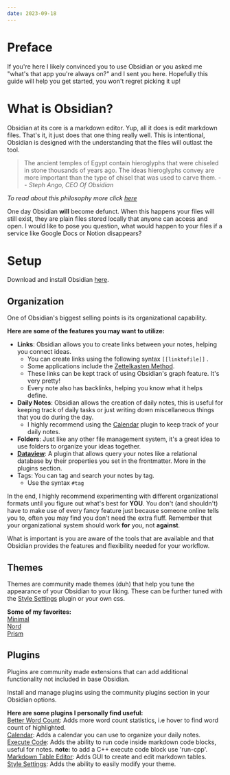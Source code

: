 ```yaml
---
date: 2023-09-18
---
```

# Preface

If you're here I likely convinced you to use Obsidian or you asked me "what's that app you're always on?" and I sent you here. Hopefully this guide will help you get started, you won't regret picking it up!

# What is Obsidian?

Obsidian at its core is a markdown editor. Yup, all it does is edit markdown files. That's it, it just does that one thing really well. This is intentional, Obsidian is designed with the understanding that the files will outlast the tool.

> The ancient temples of Egypt contain hieroglyphs that were chiseled in stone thousands of years ago. The ideas hieroglyphs convey are more important than the type of chisel that was used to carve them.
> *-- Steph Ango, CEO Of Obsidian*

*To read about this philosophy more click [here](https://stephango.com/file-over-app)*

One day Obsidian **will** become defunct. When this happens your files will still exist, they are plain files stored locally that anyone can access and open. I would like to pose you question, what would happen to your files if a service like Google Docs or Notion disappears?
# Setup
Download and install Obsidian [here](https://obsidian.md/). 

## Organization
One of Obsidian's biggest selling points is its organizational capability. 

**Here are some of the features you may want to utilize:**
- **Links**: Obsidian allows you to create links between your notes, helping you connect ideas.
	 - You can create links using the following syntax `[[linktofile]]` . 
	 - Some applications include the [Zettelkasten Method](https://zettelkasten.de/posts/overview/).
	- These links can be kept track of using Obsidian's graph feature. It's very pretty!
	- Every note also has backlinks, helping you know what it helps define.
- **Daily Notes**: Obsidian allows the creation of daily notes, this is useful for keeping track of daily tasks or just writing down miscellaneous things that you do during the day. 
	- I highly recommend using the [Calendar](https://github.com/liamcain/obsidian-calendar-plugin) plugin to keep track  of your daily notes.
- **Folders**: Just like any other file management system, it's a great idea to use folders to organize your ideas together.
- **[Dataview](https://github.com/blacksmithgu/obsidian-dataview)**: A plugin that allows query your notes like a relational database by their properties you set in the frontmatter. More in the plugins section.
- Tags: You can tag and search your notes by tag.
	- Use the syntax `#tag`

In the end, I highly recommend experimenting with different organizational formats until you figure out what's best for **YOU**. You don't (and shouldn't) have to make use of every fancy feature just because someone online tells you to, often you may find you don't need the extra fluff. Remember that your organizational system should work **for** you, not **against**. 

What is important is you are aware of the tools that are available and that Obsidian provides the features and flexibility needed for your workflow.
## Themes
Themes are community made themes (duh) that help you tune the appearance of your Obsidian to your liking. These can be further tuned with the [Style Settings](https://github.com/mgmeyers/obsidian-style-settings) plugin or your own css.

**Some of my favorites:** \
[Minimal](https://github.com/pages-themes/minimal) \
[Nord](https://github.com/insanum/obsidian_nord) \
[Prism](https://github.com/damiankorcz/Prism-Theme) 
## Plugins
Plugins are community made extensions that can add additional functionality not included in base Obsidian. 

Install and manage plugins using the community plugins section in your Obsidian options.

**Here are some plugins I personally find useful:** \
[Better Word Count](https://github.com/lukeleppan/better-word-count): Adds more word count statistics, i.e hover to find word count of highlighted. \
[Calendar](https://github.com/liamcain/obsidian-calendar-plugin): Adds a calendar you can use to organize your daily notes. \
[Execute Code](https://stackoverflow.com/questions/59815504/how-to-run-a-github-repository): Adds the ability to run code inside markdown code blocks, useful for notes. **note:** to add a C++ execute code block use 'run-cpp'. \
[Markdown Table Editor](https://github.com/ganesshkumar/obsidian-table-editor): Adds GUI to create and edit markdown tables. \
[Style Settings](https://github.com/mgmeyers/obsidian-style-settings): Adds the ability to easily modify your theme. 